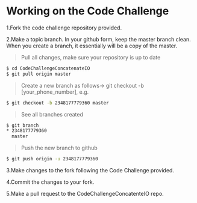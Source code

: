 # Working on the Code Challenge
1.Fork the code challenge repository provided.

2.Make a topic branch. In your github form, keep the master branch clean. When you create a branch, it essentially will be a copy of the master.

>Pull all changes, make sure your repository is up to date

```sh
$ cd CodeChallengeConcatenateIO 
$ git pull origin master
```

>Create a new branch as follows-> git checkout -b [your_phone_number], e.g.

```sh
$ git checkout -b 2348177779360 master
```

>See all branches created

```sh
$ git branch
* 2348177779360
  master
```

>Push the new branch to github

```sh
$ git push origin -u 2348177779360
```

3.Make changes to the fork following the Code Challenge provided.

4.Commit the changes to your fork.

5.Make a pull request to the CodeChallengeConcatenteIO repo.
